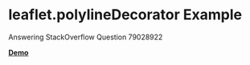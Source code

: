 # leaflet.polylineDecorator Example
Answering StackOverflow Question 79028922

[**Demo**](https://thozub.github.io/leaflet.polylineDecorator.example/)
